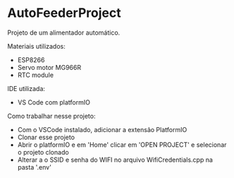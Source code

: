 # AutoFeederProject

Projeto de um alimentador automático.

Materiais utilizados:

- ESP8266
- Servo motor MG966R
- RTC module

IDE utilizada:

- VS Code com platformIO

Como trabalhar nesse projeto:

- Com o VSCode instalado, adicionar a extensão PlatformIO
- Clonar esse projeto
- Abrir o platformIO e em 'Home' clicar em 'OPEN PROJECT' e selecionar o projeto clonado
- Alterar a o SSID e senha do WIFI no arquivo WifiCredentials.cpp na pasta '.env'
